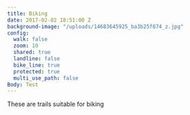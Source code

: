 ```yaml
---
title: Biking
date: 2017-02-02 18:51:00 Z
background-image: "/uploads/14683645925_ba3b25f874_z.jpg"
config:
  walk: false
  zoom: 10
  shared: true
  landline: false
  bike_line: true
  protected: true
  multi_use_path: false
Body: Test
---
```


These are trails suitable for biking
